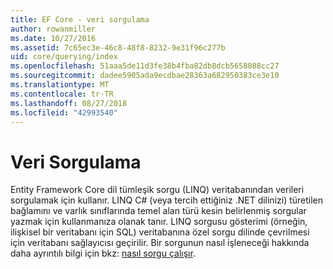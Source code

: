 ```yaml
---
title: EF Core - veri sorgulama
author: rowanmiller
ms.date: 10/27/2016
ms.assetid: 7c65ec3e-46c8-48f8-8232-9e31f96c277b
uid: core/querying/index
ms.openlocfilehash: 51aaa5de11d3fe38b4fba82db8dcb5658088cc27
ms.sourcegitcommit: dadee5905ada9ecdbae28363a682950383ce3e10
ms.translationtype: MT
ms.contentlocale: tr-TR
ms.lasthandoff: 08/27/2018
ms.locfileid: "42993540"
---
```

# <a name="querying-data"></a>Veri Sorgulama

Entity Framework Core dil tümleşik sorgu (LINQ) veritabanından verileri sorgulamak için kullanır. LINQ C# (veya tercih ettiğiniz .NET dilinizi) türetilen bağlamını ve varlık sınıflarında temel alan türü kesin belirlenmiş sorgular yazmak için kullanmanıza olanak tanır. LINQ sorgusu gösterimi (örneğin, ilişkisel bir veritabanı için SQL) veritabanına özel sorgu dilinde çevrilmesi için veritabanı sağlayıcısı geçirilir. Bir sorgunun nasıl işleneceği hakkında daha ayrıntılı bilgi için bkz: [nasıl sorgu çalışır](overview.md).
